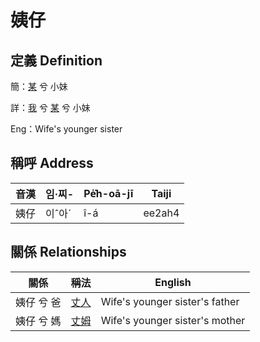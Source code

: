 # 姨仔
## 定義 Definition
簡：[某](member18.md) 兮 小妹

詳：[我](member1.md) 兮 [某](member18.md) 兮 小妹

Eng：Wife's younger sister

## 稱呼 Address

音漢 | 임·찌- | Pe̍͘h-oā-jī | Taiji
--- | --- | --- | --- 
姨仔 | 이ˆ아ˊ | î-á | ee2ah4 


## 關係 Relationships

關係 | 稱法 | English
--- | --- | --- 
姨仔 兮 爸 | [丈人](member62.md) | Wife's younger sister's father
姨仔 兮 媽 | [丈姆](member63.md) | Wife's younger sister's mother
